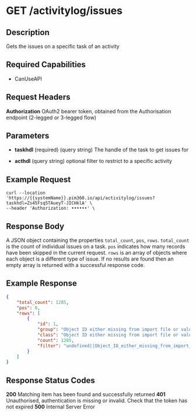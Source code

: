 # GET /activitylog/issues

## Description
Gets the issues on a specific task of an activity

## Required Capabilities
* CanUseAPI

## Request Headers

**Authorization** OAuth2 bearer token, obtained from the Authorisation endpoint (2-legged or 3-legged flow)

## Parameters
* **taskhdl** (required) (query string) The handle of the task to get issues for

* **acthdl** (query string) optional filter to restrict to a specific activity


## Example Request
```
curl --location 'https://{{systemName}}.pim360.io/api/activitylog/issues?taskhdl=Zs45Fsq5TAueyT-JICHklA' \
--header 'Authorization: ••••••' \
```

## Response Body
A JSON object containing the properties `total_count`, `pos`, `rows`. `total_count` is the count of individual issues on a task. `pos` indicates how many records have been skipped in the current request. `rows` is an array of objects where each object is a different type of issue. If no results are found then an empty array is returned with a successful response code.

## Example Response
```JSON
{
    "total_count": 1285,
    "pos": 0,
    "rows": [
        {
            "id": 1,
            "group": "Object ID either missing from import file or value is blank||1285",
            "class": "Object ID either missing from import file or value is blank",
            "count": 1285,
            "filter": "undefined||Object_ID_either_missing_from_import_file_or_value_is_blank--Object_ID_either_missing_from_import_file_or_value_is_blank||1285"
        }
    ]
}
```

## Response Status Codes
**200** Matching item has been found and successfully returned
**401** Unauthorised, authentication is missing or invalid. Check that the token has not expired
**500** Internal Server Error


